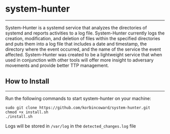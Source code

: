 # system-hunter
---
System-Hunter is a systemd service that analyzes the directories of systemd and reports activities to a log file. System-Hunter currently logs the creation, modification, and deletion of files within the specified directories and puts them into a log file that includes a date and timestamp, the directory where the event occurred, and the name of the service the event affected. System-Hunter was created to be a lightweight service that when used in conjunction with other tools will offer more insight to adversary movements and provide better TTP management.

## How to Install
---
Run the following commands to start system-hunter on your machine:
```
sudo git clone https://github.com/korbincoward/system-hunter.git
chmod +x install.sh
./install.sh
```
Logs will be stored in `/var/log` in the `detected_changes.log` file
